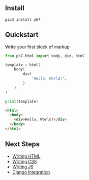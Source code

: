 ## Install
```
pip3 install ph7
```
## Quickstart
Write your first block of markup
<!-- {"type": "html", "file": "examples/hello.py"} -->
```python
from ph7.html import body, div, html

template = html(
    body(
        div(
            "Hello, World!",
        )
    )
)

print(template)
```

```html
<html>
  <body>
    <div>Hello, World!</div>
  </body>
</html>
```
<!-- end -->

## Next Steps

* [Writing HTML](/html)
* [Writing CSS](/css)
* [Writing JS](/js)
* [Django Integration](/django)